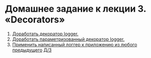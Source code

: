 
# Домашнее задание к лекции 3. «Decorators»

1. [Доработать декоратор logger.](https://github.com/Hirodropus/Decorators/blob/main/main.py) 
2. [Доработать параметризованный декоратор logger.](https://github.com/Hirodropus/Decorators/blob/main/main2.py)
3. [Применить написанный логгер к приложению из любого предыдущего](https://github.com/Hirodropus/Decorators/blob/main/main3.py) [Д/З](https://github.com/Hirodropus/iterators-generators-yield/blob/main/main2.py)


